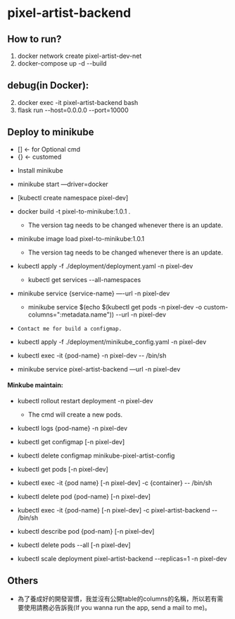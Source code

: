 # pixel-artist-backend

## How to run?
  
  1. docker network create pixel-artist-dev-net
  2. docker-compose up -d --build

## debug(in Docker):
  
  2. docker exec -it pixel-artist-backend bash
  3. flask run --host=0.0.0.0 --port=10000
    
## Deploy to minikube
  * [] <- for Optional cmd
  * {} <- customed
  - Install minikube
  - minikube start —driver=docker
  - [kubectl create namespace pixel-dev]

  - docker build -t pixel-to-minikube:1.0.1 .
    - The version tag needs to be changed whenever there is an update.

  - minikube image load  pixel-to-minikube:1.0.1
    - The version tag needs to be changed whenever there is an update.

  - kubectl apply -f ./deployment/deployment.yaml -n pixel-dev
    - kubectl get services --all-namespaces

  - minikube service {service-name} —-url -n pixel-dev
    - minikube service $(echo $(kubectl get pods -n pixel-dev -o custom-columns=":metadata.name")) --url -n pixel-dev

  - `Contact me for build a configmap.`

  - kubectl apply -f ./deployment/minikube_config.yaml -n pixel-dev

  - kubectl exec -it {pod-name} -n pixel-dev -- /bin/sh

  - minikube service pixel-artist-backend —url -n pixel-dev

#### Minkube maintain:

  - kubectl rollout restart deployment -n pixel-dev
    - The cmd will create a new pods.

  - kubectl logs {pod-name}  -n pixel-dev

  - kubectl get configmap [-n pixel-dev]

  - kubectl delete configmap minikube-pixel-artist-config

  - kubectl get pods [-n pixel-dev]

  - kubectl exec -it {pod name} [-n pixel-dev] -c {container} -- /bin/sh

  - kubectl delete pod {pod-name} [-n pixel-dev]

  - kubectl exec -it {pod-name} [-n pixel-dev] -c pixel-artist-backend -- /bin/sh

  - kubectl describe pod  {pod-nam} [-n pixel-dev]

  - kubectl delete pods --all [-n pixel-dev]

  - kubectl scale deployment pixel-artist-backend --replicas=1 -n pixel-dev

## Others
  
  - 為了養成好的開發習慣，我並沒有公開table的columns的名稱，所以若有需要使用請務必告訴我(If you wanna run the app, send a mail to me)。
